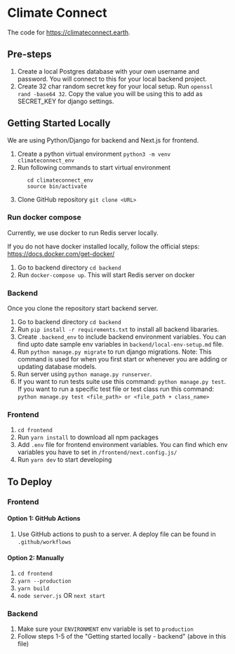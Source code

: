 # Climate Connect

The code for https://climateconnect.earth. 

## Pre-steps

1.  Create a local Postgres database with your own username and password. You will connect to this for your local backend project.
2.  Create 32 char random secret key for your local setup. Run `openssl rand -base64 32`. Copy the
    value you will be using this to add as SECRET_KEY for django settings.

## Getting Started Locally

We are using Python/Django for backend and Next.js for frontend.

1.  Create a python virtual environment `python3 -m venv climateconnect_env`
2.  Run following commands to start virtual environment
    ```
       cd climateconnect_env
       source bin/activate
    ```
3.  Clone GitHub repository `git clone <URL>`

### Run docker compose

Currently, we use docker to run Redis server locally. 

If you do not have docker installed locally, follow the official steps: https://docs.docker.com/get-docker/

1. Go to backend directory `cd backend`
2. Run `docker-compose up`. This will start Redis server on docker

### Backend

Once you clone the repository start backend server.

1.  Go to backend directory `cd backend`
2.  Run `pip install -r requirements.txt` to install all backend libararies.
3.  Create `.backend_env` to include backend environment variables. You can find upto date sample env variables in `backend/local-env-setup.md` file.
4.  Run `python manage.py migrate` to run django migrations. Note: This command is used for
    when you first start or whenever you are adding or updating database models.
5.  Run server using `python manage.py runserver`.
6.  If you want to run tests suite use this command: `python manage.py test`. If you want to run a
    specific test file or test class run this command:
    `python manage.py test <file_path> or <file_path + class_name>`

### Frontend

1. `cd frontend`
2. Run `yarn install` to download all npm packages
3. Add `.env` file for frontend environment variables. You can find which env variables you have to set in `/frontend/next.config.js/`
4. Run `yarn dev` to start developing

## To Deploy

###  Frontend

#### Option 1: GitHub Actions

1. Use GitHub actions to push to a server. A deploy file can be found in `.github/workflows`

#### Option 2: Manually

1. `cd frontend`
2. `yarn --production`
3. `yarn build`
4. `node server.js` OR `next start` 

### Backend

1. Make sure your `ENVIRONMENT` env variable is set to `production`
2. Follow steps 1-5 of the "Getting started locally - backend" (above in this file)

